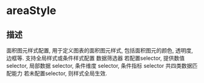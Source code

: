 # areaStyle
## 描述
面积图元样式配置, 用于定义图表的面积图元样式, 包括面积图元的颜色, 透明度, 边框等.
支持全局样式或条件样式配置
数据筛选器
若配置selector, 提供数值 selector, 局部数据 selector, 条件维度 selector, 条件指标 selector 共四类数据匹配能力
若未配置selector, 则样式全局生效.
